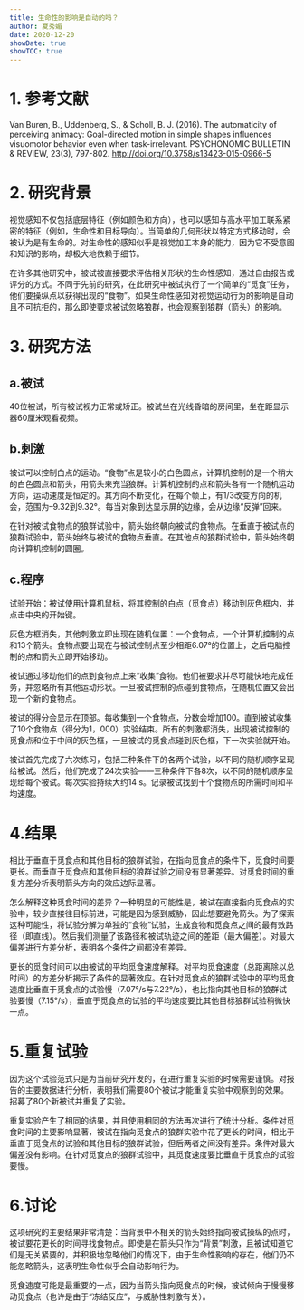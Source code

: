 ```yaml
---
title: 生命性的影响是自动的吗？
author: 夏秀媚
date: 2020-12-20
showDate: true
showTOC: true
---
```

# 1. 参考文献
Van Buren, B., Uddenberg, S., & Scholl, B. J. (2016). The automaticity of perceiving animacy: Goal-directed motion in simple shapes influences visuomotor behavior even when task-irrelevant. PSYCHONOMIC BULLETIN & REVIEW, 23(3), 797-802. http://doi.org/10.3758/s13423-015-0966-5
# 2. 研究背景
视觉感知不仅包括底层特征（例如颜色和方向），也可以感知与高水平加工联系紧密的特征（例如，生命性和目标导向）。当简单的几何形状以特定方式移动时，会被认为是有生命的。对生命性的感知似乎是视觉加工本身的能力，因为它不受意图和知识的影响，却极大地依赖于细节。

在许多其他研究中，被试被直接要求评估相关形状的生命性感知，通过自由报告或评分的方式。不同于先前的研究，在此研究中被试执行了一个简单的“觅食”任务，他们要操纵点以获得出现的“食物”。如果生命性感知对视觉运动行为的影响是自动且不可抗拒的，那么即使要求被试忽略狼群，也会观察到狼群（箭头）的影响。


# 3. 研究方法
## a.被试
40位被试，所有被试视力正常或矫正。被试坐在光线昏暗的房间里，坐在距显示器60厘米观看视频。
## b.刺激
被试可以控制白点的运动。“食物”点是较小的白色圆点，计算机控制的是一个稍大的白色圆点和箭头，用箭头来充当狼群。计算机控制的点和箭头各有一个随机运动方向，运动速度是恒定的。其方向不断变化，在每个帧上，有1/3改变方向的机会，范围为–9.32到9.32°。每当对象到达显示屏的边缘，会从边缘“反弹”回来。 

在针对被试食物点的狼群试验中，箭头始终朝向被试的食物点。在垂直于被试点的狼群试验中，箭头始终与被试的食物点垂直。在其他点的狼群试验中，箭头始终朝向计算机控制的圆圈。
## c.程序
试验开始：被试使用计算机鼠标，将其控制的白点（觅食点）移动到灰色框内，并点击中央的开始键。

灰色方框消失，其他刺激立即出现在随机位置：一个食物点，一个计算机控制的点和13个箭头。食物点要出现在与被试控制点至少相距6.07°的位置上，之后电脑控制的点和箭头立即开始移动。

被试通过移动他们的点到食物点上来“收集”食物。他们被要求并尽可能快地完成任务，并忽略所有其他运动形状。一旦被试控制的点碰到食物点，在随机位置又会出现一个新的食物点。 

被试的得分会显示在顶部。每收集到一个食物点，分数会增加100。直到被试收集了10个食物点（得分为1，000）实验结束。所有的刺激都消失，出现被试控制的觅食点和位于中间的灰色框，一旦被试的觅食点碰到灰色框，下一次实验就开始。

被试首先完成了六次练习，包括三种条件下的各两个试验，以不同的随机顺序呈现给被试。然后，他们完成了24次实验——三种条件下各8次，以不同的随机顺序呈现给每个被试。每次实验持续大约14 s。记录被试找到十个食物点的所需时间和平均速度。

# 4.结果
相比于垂直于觅食点和其他目标的狼群试验，在指向觅食点的条件下，觅食时间要更长。而垂直于觅食点和其他目标的狼群试验之间没有显著差异。对觅食时间的重复方差分析表明箭头方向的效应边际显著。

怎么解释这种觅食时间的差异？一种明显的可能性是，被试在直接指向觅食点的实验中，较少直接往目标前进，可能是因为感到威胁，因此想要避免箭头。为了探索这种可能性，将试验分解为单独的“食物”试验，生成食物和觅食点之间的最有效路径（即直线）。然后我们测量了该路径和被试轨迹之间的差距（最大偏差）。对最大偏差进行方差分析，表明各个条件之间都没有差异。

更长的觅食时间可以由被试的平均觅食速度解释。对平均觅食速度（总距离除以总时间）的方差分析揭示了条件的显著效应。在针对觅食点的狼群试验中的平均觅食速度比垂直于觅食点的试验慢（7.07°/s与7.22°/s），也比指向其他目标的狼群试验要慢（7.15°/s），垂直于觅食点的试验的平均速度要比其他目标狼群试验稍微快一点。

# 5.重复试验
因为这个试验范式只是为当前研究开发的，在进行重复实验的时候需要谨慎。对报告的主要数据进行分析，表明我们需要80个被试才能重复实验中观察到的效果。招募了80个新被试并重复了实验。

重复实验产生了相同的结果，并且使用相同的方法再次进行了统计分析。条件对觅食时间的主要影响显著，被试在指向觅食点的狼群实验中花了更长的时间，相比于垂直于觅食点的试验和其他目标的狼群试验，但后两者之间没有差异。条件对最大偏差没有影响。在针对觅食点的狼群试验中，其觅食速度要比垂直于觅食点的试验要慢。
# 6.讨论
这项研究的主要结果非常清楚：当背景中不相关的箭头始终指向被试操纵的点时，被试要花更长的时间寻找食物点。即使是在箭头只作为“背景”刺激，且被试知道它们是无关紧要的，并积极地忽略他们的情况下，由于生命性影响的存在，他们仍不能忽略箭头，这表明生命性似乎会自动影响行为。

觅食速度可能是最重要的一点，因为当箭头指向觅食点的时候，被试倾向于慢慢移动觅食点（也许是由于“冻结反应”，与威胁性刺激有关）。















